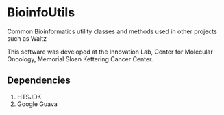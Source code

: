 # BioinfoUtils 

Common Bioinformatics utility classes and methods used in other projects such as Waltz  

This software was developed at the Innovation Lab, Center for Molecular Oncology, Memorial Sloan Kettering Cancer Center.


## Dependencies

1. HTSJDK
2. Google Guava